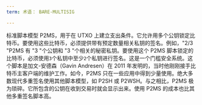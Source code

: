 ```yaml
---
term: 术语： BARE-MULTISIG

---
```

标准脚本模型 P2MS，用于在 UTXO 上建立支出条件。它允许用多个公钥锁定比特币。要使用这些比特币，必须提供带有预定数量相关私钥的签名。例如，"2/3 "P2MS 有 "3 "个公钥和 "3 "个相关的秘密私钥。要使用这个 P2MS 脚本锁定的比特币，必须使用`3`个私钥中至少`2`个私钥进行签名。这是一个门槛安全系统。这个脚本是加文-安德森（Gavin Andresen）在 2011 年发明的，当时他刚刚接手比特币主客户端的维护工作。如今，P2MS 只在一些应用中得到少量使用。绝大多数现代多重签名使用其他脚本模型，如 P2SH 或 P2WSH。与之相比，P2MS 极为琐碎。它所包含的公钥在收到交易时就会显示出来。使用 P2MS 的成本也比其他多重签名脚本高。